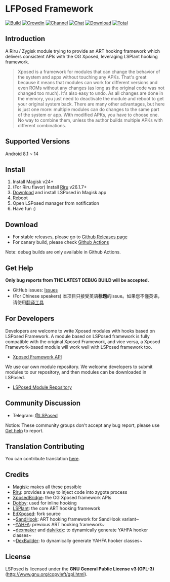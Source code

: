 # LFPosed Framework

[![Build](https://img.shields.io/github/actions/workflow/status/LSPosed/LSPosed/core.yml?branch=master&event=push&logo=github&label=Build)](https://github.com/LSPosed/LSPosed/actions/workflows/core.yml?query=event%3Apush+branch%3Amaster+is%3Acompleted) [![Crowdin](https://img.shields.io/badge/Localization-Crowdin-blueviolet?logo=Crowdin)](https://lsposed.crowdin.com/lsposed) [![Channel](https://img.shields.io/badge/Follow-Telegram-blue.svg?logo=telegram)](https://t.me/LSPosed) [![Chat](https://img.shields.io/badge/Join-QQ%E9%A2%91%E9%81%93-red?logo=tencent-qq&logoColor=red)](https://qun.qq.com/qqweb/qunpro/share?_wv=3&_wwv=128&inviteCode=Xz9dJ&from=246610&biz=ka) [![Download](https://img.shields.io/github/v/release/LSPosed/LSPosed?color=orange&logoColor=orange&label=Download&logo=DocuSign)](https://github.com/LSPosed/LSPosed/releases/latest) [![Total](https://shields.io/github/downloads/LSPosed/LSPosed/total?logo=Bookmeter&label=Counts&logoColor=yellow&color=yellow)](https://github.com/LSPosed/LSPosed/releases)

## Introduction 

A Riru / Zygisk module trying to provide an ART hooking framework which delivers consistent APIs with the OG Xposed, leveraging LSPlant hooking framework.

> Xposed is a framework for modules that can change the behavior of the system and apps without touching any APKs. That's great because it means that modules can work for different versions and even ROMs without any changes (as long as the original code was not changed too much). It's also easy to undo. As all changes are done in the memory, you just need to deactivate the module and reboot to get your original system back. There are many other advantages, but here is just one more: multiple modules can do changes to the same part of the system or app. With modified APKs, you have to choose one. No way to combine them, unless the author builds multiple APKs with different combinations.

## Supported Versions

Android 8.1 ~ 14

## Install

1. Install Magisk v24+
2. (For Riru flavor) Install [Riru](https://github.com/RikkaApps/Riru/releases/latest) v26.1.7+
3. [Download](#download) and install LSPosed in Magisk app
4. Reboot
5. Open LSPosed manager from notification
6. Have fun :)

## Download

- For stable releases, please go to [Github Releases page](https://github.com/LSPosed/LSPosed/releases)
- For canary build, please check [Github Actions](https://github.com/LSPosed/LSPosed/actions/workflows/core.yml?query=branch%3Amaster)

Note: debug builds are only available in Github Actions.

## Get Help
**Only bug reports from **THE LATEST DEBUG BUILD** will be accepted.**
- GitHub issues: [Issues](https://github.com/LSPosed/LSPosed/issues/)
- (For Chinese speakers) 本项目只接受英语**标题**的issue。如果您不懂英语，请使用[翻译工具](https://www.deepl.com/zh/translator)

## For Developers

Developers are welcome to write Xposed modules with hooks based on LSPosed Framework. A module based on LSPosed framework is fully compatible with the original Xposed Framework, and vice versa, a Xposed Framework-based module will work well with LSPosed framework too.

- [Xposed Framework API](https://api.xposed.info/)

We use our own module repository. We welcome developers to submit modules to our repository, and then modules can be downloaded in LSPosed.

- [LSPosed Module Repository](https://github.com/Xposed-Modules-Repo)

## Community Discussion

- Telegram: [@LSPosed](https://t.me/s/LSPosed)

Notice: These community groups don't accept any bug report, please use [Get help](#get-help) to report.

## Translation Contributing

You can contribute translation [here](https://lsposed.crowdin.com/lsposed).

## Credits 

- [Magisk](https://github.com/topjohnwu/Magisk/): makes all these possible
- [Riru](https://github.com/RikkaApps/Riru): provides a way to inject code into zygote process
- [XposedBridge](https://github.com/rovo89/XposedBridge): the OG Xposed framework APIs
- [Dobby](https://github.com/jmpews/Dobby): used for inline hooking
- [LSPlant](https://github.com/LSPosed/LSPlant): the core ART hooking framework
- [EdXposed](https://github.com/ElderDrivers/EdXposed): fork source
- ~[SandHook](https://github.com/ganyao114/SandHook/): ART hooking framework for SandHook variant~
- ~[YAHFA](https://github.com/rk700/YAHFA): previous ART hooking framework~
- ~[dexmaker](https://github.com/linkedin/dexmaker) and [dalvikdx](https://github.com/JakeWharton/dalvik-dx): to dynamically generate YAHFA hooker classes~
- ~[DexBuilder](https://github.com/LSPosed/DexBuilder): to dynamically generate YAHFA hooker classes~

## License

LSPosed is licensed under the **GNU General Public License v3 (GPL-3)** (http://www.gnu.org/copyleft/gpl.html).
